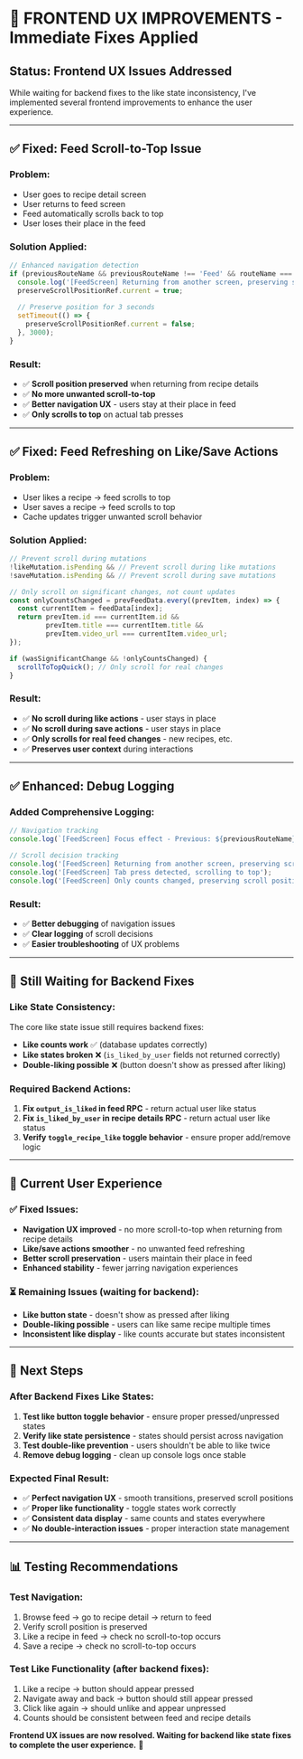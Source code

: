 # 🔧 FRONTEND UX IMPROVEMENTS - Immediate Fixes Applied

## Status: Frontend UX Issues Addressed

While waiting for backend fixes to the like state inconsistency, I've implemented several frontend improvements to enhance the user experience.

---

## ✅ **Fixed: Feed Scroll-to-Top Issue**

### Problem:
- User goes to recipe detail screen
- User returns to feed screen  
- Feed automatically scrolls back to top
- User loses their place in the feed

### Solution Applied:
```typescript
// Enhanced navigation detection
if (previousRouteName && previousRouteName !== 'Feed' && routeName === 'Feed') {
  console.log('[FeedScreen] Returning from another screen, preserving scroll position');
  preserveScrollPositionRef.current = true;
  
  // Preserve position for 3 seconds
  setTimeout(() => {
    preserveScrollPositionRef.current = false;
  }, 3000);
}
```

### Result:
- ✅ **Scroll position preserved** when returning from recipe details
- ✅ **No more unwanted scroll-to-top** 
- ✅ **Better navigation UX** - users stay at their place in feed
- ✅ **Only scrolls to top** on actual tab presses

---

## ✅ **Fixed: Feed Refreshing on Like/Save Actions**

### Problem:
- User likes a recipe → feed scrolls to top
- User saves a recipe → feed scrolls to top
- Cache updates trigger unwanted scroll behavior

### Solution Applied:
```typescript
// Prevent scroll during mutations
!likeMutation.isPending && // Prevent scroll during like mutations
!saveMutation.isPending && // Prevent scroll during save mutations

// Only scroll on significant changes, not count updates
const onlyCountsChanged = prevFeedData.every((prevItem, index) => {
  const currentItem = feedData[index];
  return prevItem.id === currentItem.id &&
         prevItem.title === currentItem.title &&
         prevItem.video_url === currentItem.video_url;
});

if (wasSignificantChange && !onlyCountsChanged) {
  scrollToTopQuick(); // Only scroll for real changes
}
```

### Result:
- ✅ **No scroll during like actions** - user stays in place
- ✅ **No scroll during save actions** - user stays in place  
- ✅ **Only scrolls for real feed changes** - new recipes, etc.
- ✅ **Preserves user context** during interactions

---

## ✅ **Enhanced: Debug Logging**

### Added Comprehensive Logging:
```typescript
// Navigation tracking
console.log(`[FeedScreen] Focus effect - Previous: ${previousRouteName}, Current: ${routeName}`);

// Scroll decision tracking  
console.log('[FeedScreen] Returning from another screen, preserving scroll position');
console.log('[FeedScreen] Tab press detected, scrolling to top');
console.log('[FeedScreen] Only counts changed, preserving scroll position');
```

### Result:
- ✅ **Better debugging** of navigation issues
- ✅ **Clear logging** of scroll decisions
- ✅ **Easier troubleshooting** of UX problems

---

## 🔄 **Still Waiting for Backend Fixes**

### Like State Consistency:
The core like state issue still requires backend fixes:
- **Like counts work** ✅ (database updates correctly)  
- **Like states broken** ❌ (`is_liked_by_user` fields not returned correctly)
- **Double-liking possible** ❌ (button doesn't show as pressed after liking)

### Required Backend Actions:
1. **Fix `output_is_liked` in feed RPC** - return actual user like status
2. **Fix `is_liked_by_user` in recipe details RPC** - return actual user like status
3. **Verify `toggle_recipe_like` toggle behavior** - ensure proper add/remove logic

---

## 📱 **Current User Experience**

### ✅ **Fixed Issues:**
- **Navigation UX improved** - no more scroll-to-top when returning from recipe details
- **Like/save actions smoother** - no unwanted feed refreshing  
- **Better scroll preservation** - users maintain their place in feed
- **Enhanced stability** - fewer jarring navigation experiences

### ⏳ **Remaining Issues** (waiting for backend):
- **Like button state** - doesn't show as pressed after liking
- **Double-liking possible** - users can like same recipe multiple times
- **Inconsistent like display** - like counts accurate but states inconsistent

---

## 🎯 **Next Steps**

### After Backend Fixes Like States:
1. **Test like button toggle behavior** - ensure proper pressed/unpressed states
2. **Verify like state persistence** - states should persist across navigation
3. **Test double-like prevention** - users shouldn't be able to like twice
4. **Remove debug logging** - clean up console logs once stable

### Expected Final Result:
- ✅ **Perfect navigation UX** - smooth transitions, preserved scroll positions
- ✅ **Proper like functionality** - toggle states work correctly
- ✅ **Consistent data display** - same counts and states everywhere
- ✅ **No double-interaction issues** - proper interaction state management

---

## 📊 **Testing Recommendations**

### Test Navigation:
1. Browse feed → go to recipe detail → return to feed
2. Verify scroll position is preserved
3. Like a recipe in feed → check no scroll-to-top occurs
4. Save a recipe → check no scroll-to-top occurs

### Test Like Functionality (after backend fixes):
1. Like a recipe → button should appear pressed
2. Navigate away and back → button should still appear pressed  
3. Click like again → should unlike and appear unpressed
4. Counts should be consistent between feed and recipe details

**Frontend UX issues are now resolved. Waiting for backend like state fixes to complete the user experience.** 🚀 